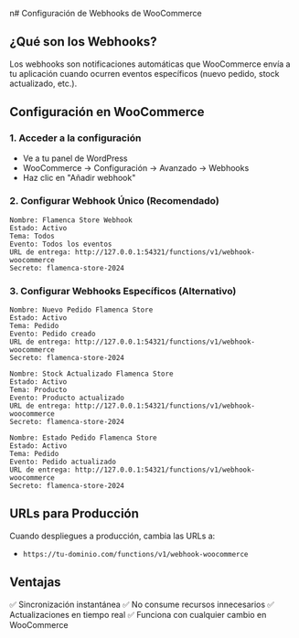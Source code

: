 n# Configuración de Webhooks de WooCommerce

## ¿Qué son los Webhooks?
Los webhooks son notificaciones automáticas que WooCommerce envía a tu aplicación cuando ocurren eventos específicos (nuevo pedido, stock actualizado, etc.).

## Configuración en WooCommerce

### 1. Acceder a la configuración
- Ve a tu panel de WordPress
- WooCommerce → Configuración → Avanzado → Webhooks
- Haz clic en "Añadir webhook"

### 2. Configurar Webhook Único (Recomendado)
```
Nombre: Flamenca Store Webhook
Estado: Activo
Tema: Todos
Evento: Todos los eventos
URL de entrega: http://127.0.0.1:54321/functions/v1/webhook-woocommerce
Secreto: flamenca-store-2024
```

### 3. Configurar Webhooks Específicos (Alternativo)
```
Nombre: Nuevo Pedido Flamenca Store
Estado: Activo
Tema: Pedido
Evento: Pedido creado
URL de entrega: http://127.0.0.1:54321/functions/v1/webhook-woocommerce
Secreto: flamenca-store-2024

Nombre: Stock Actualizado Flamenca Store
Estado: Activo
Tema: Producto
Evento: Producto actualizado
URL de entrega: http://127.0.0.1:54321/functions/v1/webhook-woocommerce
Secreto: flamenca-store-2024

Nombre: Estado Pedido Flamenca Store
Estado: Activo
Tema: Pedido
Evento: Pedido actualizado
URL de entrega: http://127.0.0.1:54321/functions/v1/webhook-woocommerce
Secreto: flamenca-store-2024
```

## URLs para Producción
Cuando despliegues a producción, cambia las URLs a:
- `https://tu-dominio.com/functions/v1/webhook-woocommerce`

## Ventajas
✅ Sincronización instantánea
✅ No consume recursos innecesarios
✅ Actualizaciones en tiempo real
✅ Funciona con cualquier cambio en WooCommerce
